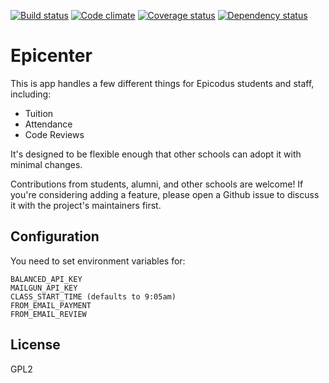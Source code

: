 [![Build status](https://travis-ci.org/epicodus/epicenter.svg?branch=master)](https://travis-ci.org/epicodus/epicenter)
[![Code climate](https://codeclimate.com/github/epicodus/epicenter/badges/gpa.svg)](https://codeclimate.com/github/epicodus/epicenter)
[![Coverage status](https://coveralls.io/repos/epicodus/epicenter/badge.svg)](https://coveralls.io/r/epicodus/epicenter)
[![Dependency status](https://gemnasium.com/epicodus/epicenter.png)](https://gemnasium.com/epicodus/epicenter)

# Epicenter

This is app handles a few different things for Epicodus students and staff, including:

* Tuition
* Attendance
* Code Reviews

It's designed to be flexible enough that other schools can adopt it with minimal changes.

Contributions from students, alumni, and other schools are welcome! If you're considering adding a feature, please open a Github issue to discuss it with the project's maintainers first.


## Configuration

You need to set environment variables for:

```
BALANCED_API_KEY
MAILGUN_API_KEY
CLASS_START_TIME (defaults to 9:05am)
FROM_EMAIL_PAYMENT
FROM_EMAIL_REVIEW
```

## License
GPL2
